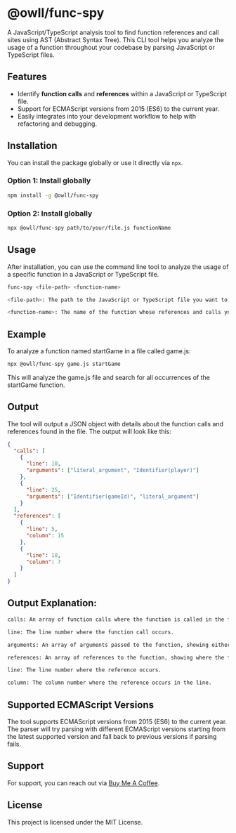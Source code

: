 # @owll/func-spy

A JavaScript/TypeScript analysis tool to find function references and call sites using AST (Abstract Syntax Tree). This CLI tool helps you analyze the usage of a function throughout your codebase by parsing JavaScript or TypeScript files.

## Features
- Identify **function calls** and **references** within a JavaScript or TypeScript file.
- Support for ECMAScript versions from 2015 (ES6) to the current year.
- Easily integrates into your development workflow to help with refactoring and debugging.

## Installation

You can install the package globally or use it directly via `npx`.

### Option 1: Install globally

```bash
npm install -g @owll/func-spy
```

### Option 2: Install globally

```bash
npx @owll/func-spy path/to/your/file.js functionName
```

## Usage

After installation, you can use the command line tool to analyze the usage of a specific function in a JavaScript or TypeScript file.

```bash
func-spy <file-path> <function-name>

<file-path>: The path to the JavaScript or TypeScript file you want to analyze.

<function-name>: The name of the function whose references and calls you want to find.
```

## Example
To analyze a function named startGame in a file called game.js:
```bash
npx @owll/func-spy game.js startGame
```
This will analyze the game.js file and search for all occurrences of the startGame function.


## Output
The tool will output a JSON object with details about the function calls and references found in the file. The output will look like this:

```json
{
  "calls": [
    {
      "line": 10,
      "arguments": ["literal_argument", "Identifier(player)"]
    },
    {
      "line": 25,
      "arguments": ["Identifier(gameId)", "literal_argument"]
    }
  ],
  "references": [
    {
      "line": 5,
      "column": 15
    },
    {
      "line": 18,
      "column": 7
    }
  ]
}
```

## Output Explanation:
```bash
calls: An array of function calls where the function is called in the file.

line: The line number where the function call occurs.

arguments: An array of arguments passed to the function, showing either the literal value or the identifier used.

references: An array of references to the function, showing where the function is referenced without being called.

line: The line number where the reference occurs.

column: The column number where the reference occurs in the line.
```

## Supported ECMAScript Versions

The tool supports ECMAScript versions from 2015 (ES6) to the current year. The parser will try parsing with different ECMAScript versions starting from the latest supported version and fall back to previous versions if parsing fails.

## Support

For support, you can reach out via [Buy Me A Coffee](https://buymeacoffee.com/yasindlklcc).

## License

This project is licensed under the MIT License.